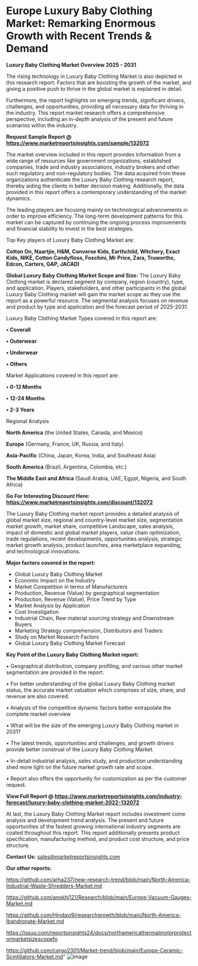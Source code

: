 # Europe Luxury Baby Clothing Market: Remarking Enormous Growth with Recent Trends & Demand

<Strong> Luxury Baby Clothing Market Overview 2025 - 2031</strong>

The rising technology in Luxury Baby Clothing Market is also depicted in this research report. Factors that are boosting the growth of the market, and giving a positive push to thrive in the global market is explained in detail.

Furthermore, the report highlights on emerging trends, significant drivers, challenges, and opportunities, providing all necessary data for thriving in the industry. This report market research offers a comprehensive perspective, including an in-depth analysis of the present and future scenarios within the industry.

<strong>Request Sample Report @ <a href=https://www.marketreportsinsights.com/sample/132072>https://www.marketreportsinsights.com/sample/132072</a></strong>

The market overview included in this report provides information from a wide range of resources like government organizations, established companies, trade and industry associations, industry brokers and other such regulatory and non-regulatory bodies. The data acquired from these organizations authenticate the Luxury Baby Clothing research report, thereby aiding the clients in better decision making. Additionally, the data provided in this report offers a contemporary understanding of the market dynamics.

The leading players are focusing mainly on technological advancements in order to improve efficiency. The long-term development patterns for this market can be captured by continuing the ongoing process improvements and financial stability to invest in the best strategies.

Top Key players of Luxury Baby Clothing Market are:

<strong>Cotton On, Naartjie, H&M, Converse Kids, Earthchild, Witchery, Exact Kids, NIKE, Cotton Candyfloss, Foschini, Mr Price, Zara, Truworths, Edcon, Carters, GAP, JACADI</strong>

<strong><b>Global Luxury Baby Clothing Market Scope and Size:</b></strong>
The Luxury Baby Clothing market is declared segment by company, region (country), type, and application. Players, stakeholders, and other participants in the global Luxury Baby Clothing market will gain the market scope as they use the report as a powerful resource. The segmental analysis focuses on revenue and product by type and application and the forecast period of 2025-2031.

Luxury Baby Clothing Market Types covered in this report are:

<strong>• Coverall

• Outerwear

• Underwear

• Others</strong>

Market Applications covered in this report are:

<strong>• 0-12 Months

• 12-24 Months

• 2-3 Years</strong> 

Regional Analysis

<strong>North America</strong> (the United States, Canada, and Mexico)

<strong>Europe</strong> (Germany, France, UK, Russia, and Italy)

<strong>Asia-Pacific</strong> (China, Japan, Korea, India, and Southeast Asia)

<strong>South America</strong> (Brazil, Argentina, Colombia, etc.)

<strong>The Middle East and Africa</strong> (Saudi Arabia, UAE, Egypt, Nigeria, and South Africa)

<strong>Go For Interesting Discount Here: <a href=https://www.marketreportsinsights.com/discount/132072>https://www.marketreportsinsights.com/discount/132072</a></strong>

The Luxury Baby Clothing market report provides a detailed analysis of global market size, regional and country-level market size, segmentation market growth, market share, competitive Landscape, sales analysis, impact of domestic and global market players, value chain optimization, trade regulations, recent developments, opportunities analysis, strategic market growth analysis, product launches, area marketplace expanding, and technological innovations.

<strong><b>Major factors covered in the report:</b></strong>
<ul>
  <li>Global Luxury Baby Clothing Market </li>
  <li>Economic Impact on the Industry</li>
  <li>Market Competition in terms of Manufacturers</li>
  <li>Production, Revenue (Value) by geographical segmentation</li>
  <li>Production, Revenue (Value), Price Trend by Type</li>
  <li>Market Analysis by Application</li>
  <li>Cost Investigation</li>
  <li>Industrial Chain, Raw material sourcing strategy and Downstream Buyers</li>
  <li>Marketing Strategy comprehension, Distributors and Traders</li>
  <li>Study on Market Research Factors</li>
  <li>Global Luxury Baby Clothing Market Forecast</li>
</ul>

<strong><b>Key Point of the Luxury Baby Clothing Market report:</b></strong>

• Geographical distribution, company profiling, and various other market segmentation are provided in the report.

• For better understanding of the global Luxury Baby Clothing market status, the accurate market valuation which comprises of size, share, and revenue are also covered.

• Analysis of the competitive dynamic factors better extrapolate the complete market overview

• What will be the size of the emerging Luxury Baby Clothing market in 2031?

• The latest trends, opportunities and challenges, and growth drivers provide better construal of the Luxury Baby Clothing Market.

• In-detail industrial analysis, sales study, and production understanding shed more light on the future market growth rate and scope.

• Report also offers the opportunity for customization as per the customer request.

<strong><b>View Full Report @ <a href=https://www.marketreportsinsights.com/industry-forecast/luxury-baby-clothing-market-2022-132072>https://www.marketreportsinsights.com/industry-forecast/luxury-baby-clothing-market-2022-132072</a></b></strong>


At last, the Luxury Baby Clothing Market report includes investment come analysis and development trend analysis. The present and future opportunities of the fastest growing international industry segments are coated throughout this report. This report additionally presents product specification, manufacturing method, and product cost structure, and price structure.

<strong>Contact Us:</strong>
sales@marketreportsinsights.com

<strong>Our other reports:</strong>

<a href=https://github.com/arha237/new-research-trend/blob/main/North-America-Industrial-Waste-Shredders-Market.md>https://github.com/arha237/new-research-trend/blob/main/North-America-Industrial-Waste-Shredders-Market.md</a>

<a href=https://github.com/anokhi121/Research/blob/main/Europe-Vacuum-Gauges-Market.md>https://github.com/anokhi121/Research/blob/main/Europe-Vacuum-Gauges-Market.md</a>

<a href=https://github.com/Hindavi9/researchgrowth/blob/main/North-America-Ibandronate-Market.md>https://github.com/Hindavi9/researchgrowth/blob/main/North-America-Ibandronate-Market.md</a>

<a href=https://issuu.com/reportsinsights24/docs/northamericathermalmotorprotectormarketsizescopefo>https://issuu.com/reportsinsights24/docs/northamericathermalmotorprotectormarketsizescopefo</a>

<a href=https://github.com/cargo2301/Market-trend/blob/main/Europe-Ceramic-Scintillators-Market.md>https://github.com/cargo2301/Market-trend/blob/main/Europe-Ceramic-Scintillators-Market.md</a>"
![image](https://github.com/user-attachments/assets/fffedf3d-96a9-4759-adad-e3ffbe0ba54f)
